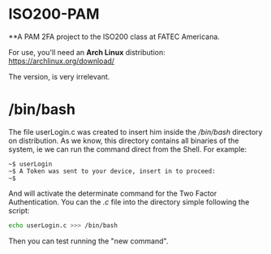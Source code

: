 # ISO200-PAM 
**A PAM 2FA project to the ISO200 class at FATEC Americana.


For use, you'll need an **Arch Linux** distribution: https://archlinux.org/download/

The version, is very irrelevant.

# /bin/bash

The file userLogin.c was created to insert him inside the _/bin/bash_ directory on distribution. As we know, this directory contains all binaries of the system, ie we can run the command direct from the Shell. For example:
```
~$ userLogin
~$ A Token was sent to your device, insert in to proceed:
~$
```
And will activate the determinate command for the Two Factor Authentication. You can the _.c_ file into the directory simple following the script:
```bash
echo userLogin.c >>> /bin/bash
```
Then you can test running the "new command".
